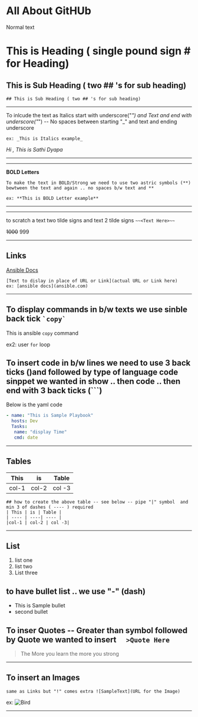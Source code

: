 # All About GitHUb
Normal text
# This is Heading ( single pound sign # for Heading)
## This is Sub Heading ( two ## 's for sub heading)

``` ## This is Sub Heading ( two ## 's for sub heading) ```


***
To inlcude the text as Italics start with underscore("_") and Text and end with underscore("_") -- No spaces between starting  "_" and text and ending underscore 

```ex: _This is Italics example_```

_Hi , This is Sathi Dyapa_
***

***

**BOLD Letters**
```
To make the text in BOLD/Strong we need to use two astric symbols (**) bewtween the text and again .. no spaces b/w text and **

ex: **This is BOLD Letter example**
```
***

****
to scratch a text two tilde signs and text 2 tilde signs ```~~<Text Here>~~```

~~1000~~ 999

****
## Links
[Ansible Docs](www.ansible.com)
```
[Text to dislay in place of URL or Link](actual URL or Link here)  
ex: [ansible docs](ansible.com)
```
*****


## To display commands in b/w texts we use sinble back tick ``` `copy` ```

This is ansible `copy` command

ex2: user `for` loop

## To insert code in b/w lines we need to use 3 back ticks ()and followed by type of language code sinppet we wanted in show .. then code .. then end with 3 back ticks (```)

Below is the yaml code 

```yaml
- name: "This is Sample Playbook"
  hosts: Dev
  Tasks:
   name: "display Time"
   cmd: date
```
*****

## Tables
| This | is | Table |
| ---- | ----| ---- |
|col-1 | col-2 | col -3|

```
## how to create the above table -- see below -- pipe "|" symbol  and min 3 of dashes ( ---- ) required
| This | is | Table |
| ---- | ----| ---- |
|col-1 | col-2 | col -3|

```
***
## List
1. list one
2. list two
3. List three

## to have bullet list .. we use "-" (dash)
- This is Sample bullet
- second bullet 


## To inser Quotes -- Greater than symbol followed by Quote we wanted to insert  `  >Quote Here`
>The More you learn the more you strong
***

## To insert an Images
```same as Links but "!" comes extra ![SampleText](URL for the Image)```

ex: ![Bird](https://asia.olympus-imaging.com/content/000107506.jpg)
****
